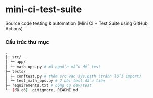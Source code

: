 # mini-ci-test-suite

Source code testing &amp; automation (Mini CI + Test Suite using GitHub Actions)

### Cấu trúc thư mục

```bash
.
├─ src/
│ └─ app/
│ └─ math_ops.py # mã nguồn mẫu để test
├─ tests/
│ ├─ conftest.py # thêm src vào sys.path (tránh lỗi import)
│ └─ test_math_ops.py # 2 bài test đầu tiên
├─ requirements.txt # công cụ dev/test
└─ (đã có) .gitignore, README.md
```

 
 
